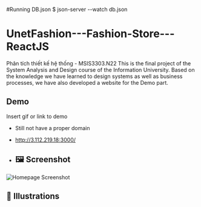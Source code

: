 #Running DB.json
$ json-server --watch db.json


# UnetFashion---Fashion-Store---ReactJS
Phân tích thiết kế hệ thống - MSIS3303.N22
This is the final project of the System Analysis and Design course of the Information University. Based on the knowledge we have learned to design systems as well as business processes, we have also developed a website for the Demo part.

## Demo

Insert gif or link to demo
- Still not have a proper domain
- http://3.112.219.18:3000/

- ## :framed_picture: Screenshot

![Homepage Screenshot](src/assets/images/homepage.png)

## :checkered_flag: Illustrations


